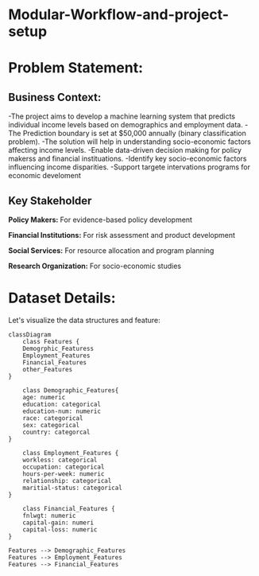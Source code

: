 # Modular-Workflow-and-project-setup

# Problem Statement:

## Business Context:
-The project aims to develop a machine learning system that predicts individual income levels based on demographics and employment data.
-The Prediction boundary is set at $50,000 annually (binary classification problem).
-The solution will help in understanding socio-economic factors affecting income levels.
-Enable data-driven decision making for policy makerss and financial instituations.
-Identify key socio-economic factors influencing income disparities.
-Support targete intervations programs for economic develoment

## Key Stakeholder

**Policy Makers:** For evidence-based policy development

**Financial Institutions:** For risk assessment and product development

**Social Services:** For resource allocation and program planning

**Research Organization:** For socio-economic studies

# Dataset Details:
Let's visualize the data structures and feature:

```mermaid
classDiagram
    class Features {
    Demogrphic_Featuress
    Employment_Features
    Financial_Features
    other_Features
}

    class Demographic_Features{
    age: numeric
    education: categorical
    education-num: numeric
    race: categorical
    sex: categorical
    country: categorcal
}

    class Employment_Features {
    workless: categorical
    occupation: categorical
    hours-per-week: numeric
    relationship: categorical
    maritial-status: categorical
}

    class Financial_Features {
    fnlwgt: numeric
    capital-gain: numeri
    capital-loss: numeric
}

Features --> Demographic_Features
Features --> Employment_Features
Features --> Financial_Features

```